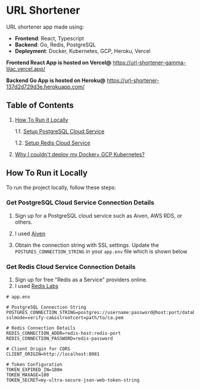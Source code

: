 # URL Shortener

URL shortener app made using:

- **Frontend**: React, Typescript
- **Backend**: Go, Redis, PostgreSQL
- **Deployment**: Docker, Kubernetes, GCP, Heroku, Vercel

**Frontend React App is hosted on Vercel@** https://url-shortener-gamma-lilac.vercel.app/

**Backend Go App is hosted on Heroku@** https://url-shortener-137d2d729d3e.herokuapp.com/


## Table of Contents

1. [How To Run it Locally](#how-to-run-it-locally)
   
    1.1. [Setup PostgreSQL Cloud Service](#get-postgresql-cloud-service-connection-details)
   
    1.2. [Setup Redis Cloud Service](#get-redis-cloud-service-connection-details)
   
2. [Why I couldn't deploy my Docker+ GCP Kubernetes?](#why-my-docker-gcp-kubernetes-deployment-failed)

## How To Run it Locally

To run the project locally, follow these steps:

### Get PostgreSQL Cloud Service Connection Details

1. Sign up for a PostgreSQL cloud service such as Aiven, AWS RDS, or others.
2. I used [Aiven](https://aiven.io/postgresql?utm_source=google&utm_medium=cpc&utm_campaign=brandservice_apac-india_en_exact&utm_content=brandservice_aivenpostgresql_rsa&utm_prog=alw&utm_cmp=9qbdzw&creative=675398376370&keyword=aiven%20postgres&matchtype=e&network=g&device=c&gad_source=1) 

3. Obtain the connection string with SSL settings. Update the `POSTGRES_CONNECTION_STRING` in your `app.env` file which is shown below

### Get Redis Cloud Service Connection Details
1. Sign up for free "Redis as a Service" providers online.
2. I used [Redis Labs](https://redis.com/)
```
# app.env

# PostgreSQL Connection String
POSTGRES_CONNECTION_STRING=postgres://username:password@host:port/database?sslmode=verify-ca&sslrootcert=path/to/ca.pem

# Redis Connection Details
REDIS_CONNECTION_ADDR=redis-host:redis-port
REDIS_CONNECTION_PASSWORD=redis-password

# Client Origin for CORS
CLIENT_ORIGIN=http://localhost:8081

# Token Configuration
TOKEN_EXPIRED_IN=180m
TOKEN_MAXAGE=180
TOKEN_SECRET=my-ultra-secure-json-web-token-string
```


